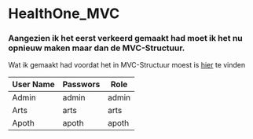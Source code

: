 # HealthOne_MVC

### Aangezien ik het eerst verkeerd gemaakt had moet ik het nu opnieuw maken maar dan de MVC-Structuur.
Wat ik gemaakt had voordat het in MVC-Structuur moest is [hier](https://github.com/Bo-Eamonn/HealthOne/ "Healthone") te vinden

| User Name | Passwors | Role  |
|-----------|----------|-------|
| Admin     | admin    | admin |
| Arts      | arts     | arts  |
| Apoth     | apoth    | apoth |